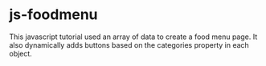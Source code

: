 # js-foodmenu
This javascript tutorial used an array of data to create a food menu page. 
It also dynamically adds buttons based on the categories property in each object.
